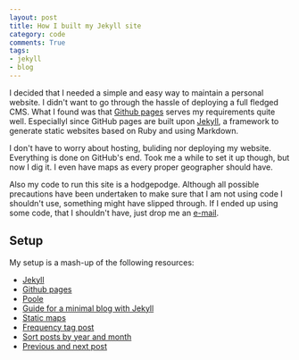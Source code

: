```yaml
---
layout: post
title: How I built my Jekyll site
category: code
comments: True
tags:
- jekyll
- blog
---
```


I decided that I needed a simple and easy way to maintain a personal website. I didn't want to go through the hassle of deploying a full fledged CMS. What I found was that [Github pages](https://pages.github.com/) serves my requirements quite well. Especiallyl since GitHub pages are built upon [Jekyll](http://jekyllrb.com/), a framework to generate static websites based on Ruby and using Markdown.

I don't have to worry about hosting, buliding nor deploying my website. Everything is done on GitHub's end. Took me a while to set it up though, but now I dig it. I even have maps as every proper geographer should have.

Also my code to run this site is a hodgepodge. Although all possible precautions have been undertaken to make sure that I am not using code I shouldn't use, something might have slipped through. If I ended up using some code, that I shouldn't have, just drop me an [e-mail](/about/).

## Setup

My setup is a mash-up of the following resources:

* [Jekyll](http://jekyllrb.com/)
* [Github pages](https://pages.github.com/)
* [Poole](http://hyde.getpoole.com)
* [Guide for a minimal blog with Jekyll](http://joshualande.com/jekyll-github-pages-poole/)
* [Static maps](http://katydecorah.com/code/2014/07/26/static-mapbox-for-jekyll/)
* [Frequency tag post](http://blog.jupo.org/2013/05/05/sandboxed-jekyll-hacks/)
* [Sort posts by year and month](http://stackoverflow.com/a/19104574)
* [Previous and next post](https://github.com/jekyll/jekyll/issues/260a)